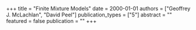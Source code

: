 +++
title = "Finite Mixture Models"
date = 2000-01-01
authors = ["Geoffrey J. McLachlan", "David Peel"]
publication_types = ["5"]
abstract = ""
featured = false
publication = ""
+++


